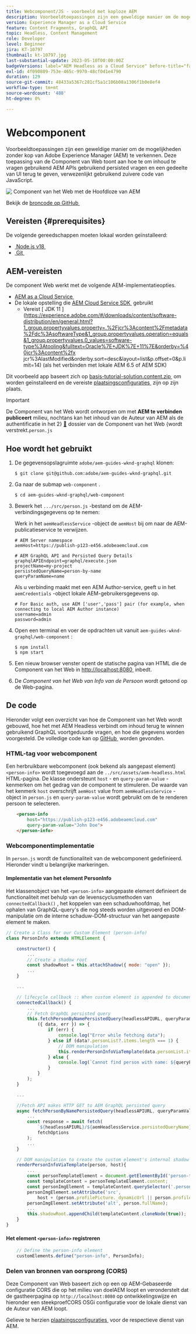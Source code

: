 ```yaml
---
title: Webcomponent/JS - voorbeeld met koploze AEM
description: Voorbeeldtoepassingen zijn een geweldige manier om de mogelijkheden zonder kop van Adobe Experience Manager (AEM) te verkennen. Deze Web Component/JS toepassing toont aan hoe te om inhoud te vragen gebruikend AEM GraphQL APIs gebruikend persisted vragen.
version: Experience Manager as a Cloud Service
feature: Content Fragments, GraphQL API
topic: Headless, Content Management
role: Developer
level: Beginner
jira: KT-10797
thumbnail: kt-10797.jpg
last-substantial-update: 2023-05-10T00:00:00Z
badgeVersions: label="AEM Headless as a Cloud Service" before-title="false"
exl-id: 4f090809-753e-465c-9970-48cf0d1e4790
duration: 129
source-git-commit: 48433a5367c281cf5a1c106b08a1306f1b0e8ef4
workflow-type: tm+mt
source-wordcount: '488'
ht-degree: 0%

---
```


# Webcomponent

Voorbeeldtoepassingen zijn een geweldige manier om de mogelijkheden zonder kop van Adobe Experience Manager (AEM) te verkennen. Deze toepassing van de Component van Web toont aan hoe te om inhoud te vragen gebruikend AEM APIs gebruikend persisted vragen en een gedeelte van UI terug te geven, verwezenlijkt gebruikend zuivere code van JavaScript.

![&#x200B; Component van het Web met de Hoofdloze van AEM &#x200B;](./assets/web-component/web-component.png)

Bekijk de [&#x200B; broncode op GitHub &#x200B;](https://github.com/adobe/aem-guides-wknd-graphql/tree/main/web-component)

## Vereisten {#prerequisites}

De volgende gereedschappen moeten lokaal worden geïnstalleerd:

+ [&#x200B; Node.js v18 &#x200B;](https://nodejs.org/en/)
+ [&#x200B; Git &#x200B;](https://git-scm.com/)

## AEM-vereisten

De component Web werkt met de volgende AEM-implementatieopties.

+ [&#x200B; AEM as a Cloud Service &#x200B;](https://experienceleague.adobe.com/docs/experience-manager-cloud-service/content/implementing/deploying/overview.html?lang=nl-NL)
+ De lokale opstelling die [&#x200B; AEM Cloud Service SDK &#x200B;](https://experienceleague.adobe.com/docs/experience-manager-learn/cloud-service/local-development-environment-set-up/overview.html?lang=nl-NL) gebruikt
   + Vereist [&#x200B; JDK 11 &#x200B;](https://experience.adobe.com/#/downloads/content/software-distribution/en/general.html?1_group.propertyvalues.property=.%2Fjcr%3Acontent%2Fmetadata%2Fdc%3AsoftwareType&1_group.propertyvalues.operation=equals&1_group.propertyvalues.0_values=software-type%3Atooling&fulltext=Oracle%7E+JDK%7E+11%7E&orderby=%40jcr%3Acontent%2fx jcr%3AlastModified&amp;orderby.sort=desc&amp;layout=list&amp;p.offset=0&amp;p.limit=14) (als het verbinden met lokale AEM 6.5 of AEM SDK)

Dit voorbeeld app baseert zich op [&#x200B; basis-tutorial-solution.content.zip &#x200B;](../multi-step/assets/explore-graphql-api/basic-tutorial-solution.content.zip) om worden geïnstalleerd en de vereiste [&#x200B; plaatsingsconfiguraties &#x200B;](../deployment/web-component.md) zijn op zijn plaats.


>[!IMPORTANT]
>
>De Component van het Web wordt ontworpen om met __AEM te verbinden publiceert__ milieu, nochtans kan het inhoud van de Auteur van AEM als de authentificatie in het 2&rbrace; [&#128279;](https://github.com/adobe/aem-guides-wknd-graphql/blob/main/web-component/src/person.js#L11) dossier van de Component van het Web &lbrace;wordt verstrekt.`person.js`

## Hoe wordt het gebruikt

1. De gegevensopslagruimte `adobe/aem-guides-wknd-graphql` klonen:

   ```shell
   $ git clone git@github.com:adobe/aem-guides-wknd-graphql.git
   ```

1. Ga naar de submap `web-component` .

   ```shell
   $ cd aem-guides-wknd-graphql/web-component
   ```

1. Bewerk het `.../src/person.js` -bestand om de AEM-verbindingsgegevens op te nemen:

   Werk in het `aemHeadlessService` -object de `aemHost` bij om naar de AEM-publicatieservice te verwijzen.

   ```plain
   # AEM Server namespace
   aemHost=https://publish-p123-e456.adobeaemcloud.com
   
   # AEM GraphQL API and Persisted Query Details
   graphqlAPIEndpoint=graphql/execute.json
   projectName=my-project
   persistedQueryName=person-by-name
   queryParamName=name
   ```

   Als u verbinding maakt met een AEM Author-service, geeft u in het `aemCredentials` -object lokale AEM-gebruikersgegevens op.

   ```plain
   # For Basic auth, use AEM ['user','pass'] pair (for example, when connecting to local AEM Author instance)
   username=admin
   password=admin
   ```

1. Open een terminal en voer de opdrachten uit vanuit `aem-guides-wknd-graphql/web-component` :

   ```shell
   $ npm install
   $ npm start
   ```

1. Een nieuw browser venster opent de statische pagina van HTML die de Component van het Web in [&#x200B; http://localhost:8080 &#x200B;](http://localhost:8080) inbedt.
1. De _Component van het Web van Info van de Persoon_ wordt getoond op de Web-pagina.

## De code

Hieronder volgt een overzicht van hoe de Component van het Web wordt gebouwd, hoe het met AEM Headless verbindt om inhoud terug te winnen gebruikend GraphQL voortgeduurde vragen, en hoe die gegevens worden voorgesteld. De volledige code kan op [&#x200B; GitHub &#x200B;](https://github.com/adobe/aem-guides-wknd-graphql/tree/main/web-component) worden gevonden.

### HTML-tag voor webcomponent

Een herbruikbare webcomponent (ook bekend als aangepast element) `<person-info>` wordt toegevoegd aan de `../src/assets/aem-headless.html` HTML-pagina. De klasse ondersteunt `host` - en `query-param-value` -kenmerken om het gedrag van de component te stimuleren. De waarde van het kenmerk `host` overschrijft `aemHost` value from `aemHeadlessService` -object in `person.js` en `query-param-value` wordt gebruikt om de te renderen persoon te selecteren.

```html
    <person-info 
        host="https://publish-p123-e456.adobeaemcloud.com"
        query-param-value="John Doe">
    </person-info>
```

### Webcomponentimplementatie

In `person.js` wordt de functionaliteit van de webcomponent gedefinieerd. Hieronder vindt u belangrijke markeringen.

#### Implementatie van het element PersonInfo

Het klassenobject van het `<person-info>` aangepaste element definieert de functionaliteit met behulp van de levenscyclusmethoden van `connectedCallback()` , het koppelen van een schaduwhoofdmap, het ophalen van GraphQL-query&#39;s die nog steeds worden uitgevoerd en DOM-manipulatie om de interne schaduw-DOM-structuur van het aangepaste element te maken.

```javascript
// Create a Class for our Custom Element (person-info)
class PersonInfo extends HTMLElement {

    constructor() {
        ...
        // Create a shadow root
        const shadowRoot = this.attachShadow({ mode: "open" });
        ...
    }

    ...

    // lifecycle callback :: When custom element is appended to document
    connectedCallback() {
        ...
        // Fetch GraphQL persisted query
        this.fetchPersonByNamePersistedQuery(headlessAPIURL, queryParamValue).then(
            ({ data, err }) => {
                if (err) {
                    console.log("Error while fetching data");
                } else if (data?.personList?.items.length === 1) {
                    // DOM manipulation
                    this.renderPersonInfoViaTemplate(data.personList.items[0], host);
                } else {
                    console.log(`Cannot find person with name: ${queryParamValue}`);
                }
            }
        );
    }

    ...

    //Fetch API makes HTTP GET to AEM GraphQL persisted query
    async fetchPersonByNamePersistedQuery(headlessAPIURL, queryParamValue) {
        ...
        const response = await fetch(
            `${headlessAPIURL}/${aemHeadlessService.persistedQueryName}${encodedParam}`,
            fetchOptions
        );
        ...
    }

    // DOM manipulation to create the custom element's internal shadow DOM structure
    renderPersonInfoViaTemplate(person, host){
        ...
        const personTemplateElement = document.getElementById('person-template');
        const templateContent = personTemplateElement.content;
        const personImgElement = templateContent.querySelector('.person_image');
        personImgElement.setAttribute('src',
            host + (person.profilePicture._dynamicUrl || person.profilePicture._path));
        personImgElement.setAttribute('alt', person.fullName);
        ...
        this.shadowRoot.appendChild(templateContent.cloneNode(true));
    }
}
```

#### Het element `<person-info>` registreren

```javascript
    // Define the person-info element
    customElements.define("person-info", PersonInfo);
```

### Delen van bronnen van oorsprong (CORS)

Deze Component van Web baseert zich op een op AEM-Gebaseerde configuratie CORS die op het milieu van doelAEM loopt en veronderstelt dat de gastheerpagina op `http://localhost:8080` op ontwikkelingswijze en hieronder een steekproefCORS OSGi configuratie voor de lokale dienst van de Auteur van AEM loopt.

Gelieve te herzien [&#x200B; plaatsingsconfiguraties &#x200B;](../deployment/web-component.md) voor de respectieve dienst van AEM.
